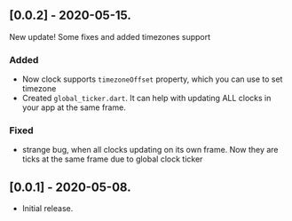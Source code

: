 ## [0.0.2] - 2020-05-15.

New update! Some fixes and added timezones support

### Added

- Now clock supports `timezoneOffset` property, which you can use to set timezone
- Created `global_ticker.dart`. It can help with updating ALL clocks in your app at the same frame.

### Fixed

- strange bug, when all clocks updating on its own frame. Now they are ticks at the same frame due to global clock ticker

## [0.0.1] - 2020-05-08.

* Initial release.
